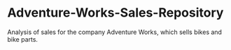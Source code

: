 # Adventure-Works-Sales-Repository
Analysis of sales for the company Adventure Works, which sells bikes and bike parts.
